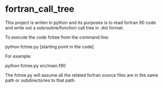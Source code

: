 # fortran_call_tree
This project is writen in python and its purposes is to read fortran 90 code and write out a subroutine/function call tree in .dot format.  

To execute the code fctree from the command line:

python fctree.py [starting point in the code] 

For example:

python fctree.py src/main.f90

The fctree.py will assume all the related fortran source files are in the same path or subdirectories to that path.